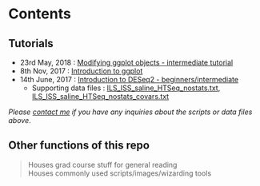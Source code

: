 # Contents  
## Tutorials  
- 23rd May, 2018 : [Modifying ggplot objects - intermediate tutorial](seminars/teaching/r_ggplot2_intermediate_23052018/ggplot_themes-panels.html)  
- 8th Nov, 2017 : [Introduction to ggplot](seminars/teaching/r_ggplot2_beginners_08112017/ggplot_intro.pdf)  
- 14th June, 2017 : [Introduction to DESeq2 - beginners/intermediate](seminars/teaching/r_deseq2_beginners_14062017/scripts/Rtutorial_RNAseq_clustering_DE_ILS_ISS.pdf)  
  - Supporting data files : [ILS_ISS_saline_HTSeq_nostats.txt](seminars/teaching/r_deseq2_beginners_14062017/scripts/ILS_ISS_saline_HTSeq_nostats.txt), [ILS_ISS_saline_HTSeq_nostats_covars.txt](seminars/teaching/r_deseq2_beginners_14062017/scripts/ILS_ISS_saline_HTSeq_nostats_covars.txt)
  
*Please [contact me](https://jasgrewal.github.io) if you have any inquiries about the scripts or data files above*.  

## Other functions of this repo   
> Houses grad course stuff for general reading  
> Houses commonly used scripts/images/wizarding tools
